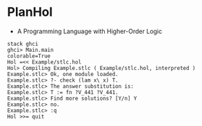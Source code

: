 # PlanHol

- A Programming Language with Higher-Order Logic

```
stack ghci
ghci> Main.main
colorable=True
Hol =<< Example/stlc.hol
Hol> Compiling Example.stlc ( Example/stlc.hol, interpreted )
Example.stlc> Ok, one module loaded.
Example.stlc> ?- check (lam x\ x) T.
Example.stlc> The answer substitution is:
Example.stlc> T := fn ?V_441 ?V_441.
Example.stlc> Find more solutions? [Y/n] Y
Example.stlc> no.
Example.stlc> :q
Hol >>= quit
```
